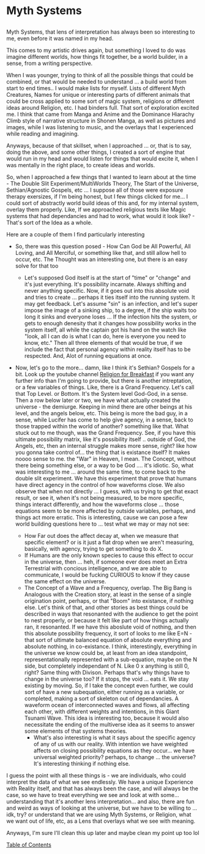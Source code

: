 # Myth Systems

##

Myth Systems, that lens of interpretation has always been so interesting to me, even before it was named in my head. 

This comes to my artistic drives again, but something I loved to do was imagine different worlds, how things fit together, be a world builder, in a sense, from a writing perspective. 

When I was younger, trying to think of all the possible things that could be combined, or that would be needed to understand ... a build world from start to end times.. I would make lists for myself. Lists of different Myth Creatures, Names for unique or interesting parts of different animals that could be cross applied to some sort of magic system, religions or different ideas around Religion, etc. I had binders full. That sort of exploration excited me. I think that came from Manga and Anime and the Dominance Hiarachy Climb style of narrative structure in Shonen Manga, as well as pictures and images, while I was listening to music, and the overlays that I experienced while reading and imagining.  

Anyways, because of that skillset, when I approached ... or, that is to say, doing the above, and some other things, I created a sort of engine that would run in my head and would listen for things that would excite it, when I was mentally in the right place, to create ideas and worlds. 

So, when I approached a few things that I wanted to learn about at the time - The Double Slit Experiment/MultiWorlds Theory, The Start of the Universe, Sethian/Agnostic Gospels, etc ... I suppose all of those were exposure therapy exersizes, if I'm being honest, but I few things clicked for me... I could sort of abstractly world build ideas of this and, for my internal system, overlay them properly. Like, If we approached religious texts like Magic systems that had dependancies and had to work, what would it look like? - That's sort of the Idea as a whole. 

Here are a couple of them I find particularly interesting  

- So, there was this question posed - How Can God be All Powerful, All Loving, and All Merciful, or something like that, and still allow hell to occur, etc. The Thought was an interesting one, but there is an easy solve for that too
    -  Let's supposed God itself is at the start of "time" or "change" and it's just everything. It's possibility incarnate. Always shifting and never anything specific. Now, if it goes out into this absolute void and tries to create ... perhaps it ties itself into the running system. It may get feedback. Let's assume "sin" is an infection, and let's super impose the image of a sinking ship, to a degree, if the ship waits too long it sinks and everyone loses ... If the infection hits the system, or gets to enough denesity that it changes how possibility works in the system itself, all while the captain got his hand on the watch like "look, all I can do is what I can do, here is everyone you need to know, etc." Then all three elements of that would be true, if we include the fact that personal agency within reality itself has to be respected. And, Alot of running equations at once.

- Now, let's go to the more... damn, like I think it's Sethian? Gospels for a bit. Look up the youtube channel [Religion for Breakfast](https://www.youtube.com/@ReligionForBreakfast) if you want any further info than I'm going to provide, but there is another intreptation, or a few variables of things. Like, there is a Grand Frequency. Let's call that Top Level. or Bottom. It's the System level God-God, in a sense. Then a row below later or two, we have what actually created the universe - the demiurge. Keeping in mind there are other beings at his level, and the angels below, etc. This being is more the bad guy, in a sense, while Lucifer has come to help give agency, in a sense, back to those trapped within the world of another? something like that. What stuck out to me though, was the Grand Frequency. See, if you have this ultimate possibility matrix, like it's possibility itself .. outside of God, the Angels, etc, then an internal struggle makes more sense, right? like how you gonna take control of... the thing that is existance itself? It makes noooo sense to me. the "War" in Heaven, I mean. The Concept, without there being something else, or a way to be God .... it's idiotic.  So, what was interesting to me ... around the same time, to come back to the double slit experiment. We have this experiment that prove that humans have direct agency in the control of how waveforms close. 
We also observe that when not directly ... I guess, with us trying to get that exact result, or see it, when it's not being measured, to be more specific, things interact differently, and how the waveforms close ... those equations seem to be more affected by outside variables,  perhaps, and things act more erratic. 
This is interesting, cause we can pose a few world building questions here to ... test what we may or may not see: 
  -  How Far out does the affect decay at, when we measure that specific element? or is it just a flat drop when we aren't measuring, basically, with agency, trying to get something to do X. 
  -  If Humans are the only known species to cause this effect to occur in the universe, then ... heh, if someone ever does meet an Extra Terrestrial with concious intelligence, and we are able to communicate, I would be fucking CURIOUS to know if they cause the same effect on the universe.  
  -  The Concept of a Wave and a Frequency, overlap. The Big Bang is Analogous with the Creation story, at least in the sense of a single origination point, perhaps, or that "Boom" into existance, if nothing else. Let's think of that, and other stories as best things could be described in ways that resonanted with the audience to get the point to nest properly, or because it felt like part of how things actually ran, it resonanted. If we have this aboslute void of nothing, and then this absolute possibility frequency, it sort of looks to me like E=N - that sort of ultimate balanced equation of absolute everything and absolute nothing, in co-existance. I think, interestingly, everything in the universe we know could be, at least from an idea standpoint, representationally represented with a sub-equation, maybe on the N side, but completely independant of N. Like 0 x anything is still 0, right? Same thing with Divison. Perhaps that's why things have to change in the universe too? If it stops, the void ... eats it. We stay existing by moving. So, if I take the concept even further, we could sort of have a new subequation, either running as a variable, or completed, making a sort of skeleton out of dependancies. A waveform ocean of interconnected waves and flows, all affecting each other, with different weights and intentions, in this Giant Tsunami Wave. This idea is interesting too, because it would also necessitate the ending of the multiverse idea as it seems to answer some elements of that systems theories. 
      -  What's also interesting is what it says about the specific agency of any of us with our reality. With intention we have weighted affects on closing possibility equations as they occur... we have universal weighted priority? perhaps, to change ... the universe? It's interesting thinking if nothing else. 

I guess the point with all these things is - we are individuals, who could interpret the data of what we see endlessly. We have a unique Experience with Reality itself, and that has always been the case, and will always be the case, so we have to treat everything we see and look at with some... understanding that it's another lens interpretation... and also, there are fun and weird as ways of looking at the universe, but we have to be willing to ... idk, try? or understand that we are using Myth Systems, or Religion, what we want out of life, etc, as a Lens that overlays what we see with meaning. 

Anyways, I'm sure I'll clean this up later and maybe clean my point up too lol


[Table of Contents](https://github.com/mycroftwilde/devil-steps-in-a-myth-system/tree/main/ref_guide)
